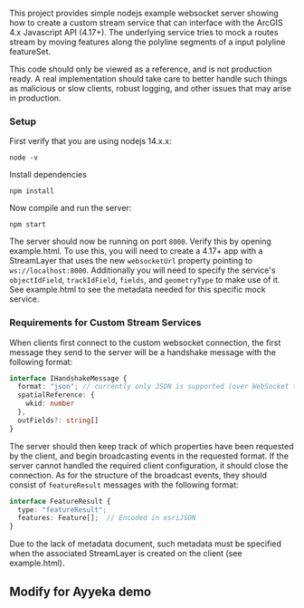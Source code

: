 This project provides simple nodejs example websocket server showing how to create a custom stream service that can interface with the ArcGIS 4.x Javascript API (4.17+). The underlying service tries to mock a routes stream by moving features along the polyline segments of a input polyline featureSet.

This code should only be viewed as a reference, and is not production ready. A real implementation should take care to better handle such things as malicious or slow clients, robust logging, and other issues that may arise in production. 

### Setup 
First verify that you are using nodejs 14.x.x: 
```
node -v
```

Install dependencies 
```
npm install
```

Now compile and run the server: 
```
npm start 
```

The server should now be running on port `8000`. Verify this by opening example.html. To use this, you will need to create a 4.17+ app with a StreamLayer that uses the new `websocketUrl` property pointing to `ws://localhost:8000`. Additionally you will need to specify the service's `objectIdField`, `trackIdField`, `fields`, and `geometryType` to make use of it. See example.html to see the metadata needed for this specific mock service. 


### Requirements for Custom Stream Services
When clients first connect to the custom websocket connection, the first message they send to the server will be a  handshake message with the following format: 

```ts
interface IHandshakeMessage {
  format: "json"; // currently only JSON is supported (over WebSocket text frames only)
  spatialReference: {
    wkid: number
  },
  outFields?: string[]
}
```

The server should then keep track of which properties have been requested by the client, and begin broadcasting events in the requested format. If the server cannot handled the required client configuration, it should close the connection. As for the structure of the broadcast events, they should consist of `featureResult` messages with the following format: 

```ts
interface FeatureResult {
  type: "featureResult";
  features: Feature[];  // Encoded in esriJSON
}
```

Due to the lack of metadata document, such metadata must be specified when the associated StreamLayer is created on the client (see example.html). 

## Modify for Ayyeka demo
